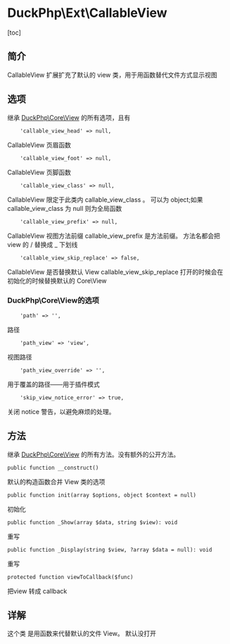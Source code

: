 # DuckPhp\Ext\CallableView
[toc]

## 简介
CallableView 扩展扩充了默认的 view 类，用于用函数替代文件方式显示视图
## 选项

继承 [DuckPhp\Core\View](Core-View.md) 的所有选项，且有

        'callable_view_head' => null,
CallableView 页眉函数

        'callable_view_foot' => null,
CallableView 页脚函数

        'callable_view_class' => null,
CallableView 限定于此类内 callable_view_class 。
可以为 object;如果 callable_view_class 为 null 则为全局函数

        'callable_view_prefix' => null,
CallableView 视图方法前缀
callable_view_prefix 是方法前缀。 方法名都会把view 的 / 替换成 _ 下划线

        'callable_view_skip_replace' => false,
CallableView 是否替换默认 View
callable_view_skip_replace 打开的时候会在 初始化的时候替换默认的 Core\View

### DuckPhp\Core\View的选项

        'path' => '',
路径

        'path_view' => 'view',
视图路径

        'path_view_override' => '',
用于覆盖的路径——用于插件模式

        'skip_view_notice_error' => true,
关闭 notice 警告，以避免麻烦的处理。

## 方法

继承 [DuckPhp\Core\View](Core-View.md) 的所有方法。没有额外的公开方法。

    public function __construct()
默认的构造函数合并 View 类的选项

    public function init(array $options, object $context = null)
初始化

    public function _Show(array $data, string $view): void
重写

    public function _Display(string $view, ?array $data = null): void
重写

    protected function viewToCallback($func)
把view 转成 callback

## 详解

这个类 是用函数来代替默认的文件 View。 默认没打开


